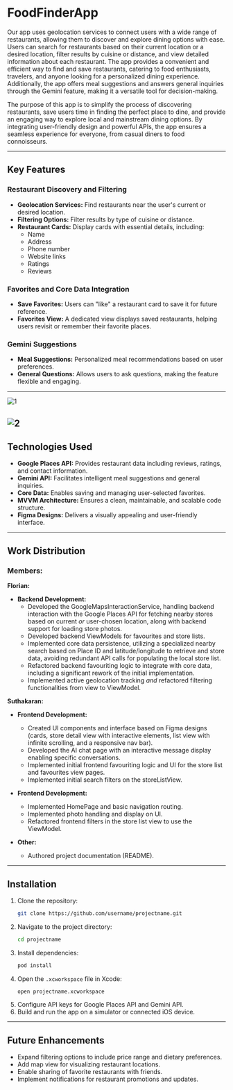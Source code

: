 # FoodFinderApp

Our app uses geolocation services to connect users with a wide range of restaurants, allowing them to discover and explore dining options with ease. Users can search for restaurants based on their current location or a desired location, filter results by cuisine or distance, and view detailed information about each restaurant. The app provides a convenient and efficient way to find and save restaurants, catering to food enthusiasts, travelers, and anyone looking for a personalized dining experience. Additionally, the app offers meal suggestions and answers general inquiries through the Gemini feature, making it a versatile tool for decision-making.

The purpose of this app is to simplify the process of discovering restaurants, save users time in finding the perfect place to dine, and provide an engaging way to explore local and mainstream dining options. By integrating user-friendly design and powerful APIs, the app ensures a seamless experience for everyone, from casual diners to food connoisseurs.

---

## Key Features

### Restaurant Discovery and Filtering
- **Geolocation Services:** Find restaurants near the user's current or desired location.
- **Filtering Options:** Filter results by type of cuisine or distance.
- **Restaurant Cards:** Display cards with essential details, including:
  - Name
  - Address
  - Phone number
  - Website links
  - Ratings
  - Reviews

### Favorites and Core Data Integration
- **Save Favorites:** Users can "like" a restaurant card to save it for future reference.
- **Favorites View:** A dedicated view displays saved restaurants, helping users revisit or remember their favorite places.

### Gemini Suggestions
- **Meal Suggestions:** Personalized meal recommendations based on user preferences.
- **General Questions:** Allows users to ask questions, making the feature flexible and engaging.

---
![1](https://github.com/user-attachments/assets/a2734d2a-1d92-4e2f-a529-c740c40c0ca9)

![2](https://github.com/user-attachments/assets/9fea0aad-f19a-49ae-b38b-6c350dcb5224)
---

## Technologies Used

- **Google Places API:** Provides restaurant data including reviews, ratings, and contact information.
- **Gemini API:** Facilitates intelligent meal suggestions and general inquiries.
- **Core Data:** Enables saving and managing user-selected favorites.
- **MVVM Architecture:** Ensures a clean, maintainable, and scalable code structure.
- **Figma Designs:** Delivers a visually appealing and user-friendly interface.

---

## Work Distribution

### Members:

**Florian:**
*   **Backend Development:**
    *   Developed the GoogleMapsInteractionService, handling backend interaction with the Google Places API for fetching nearby stores based on current *or* user-chosen location, along with backend support for loading store photos.
    *   Developed backend ViewModels for favourites and store lists.
    *   Implemented core data persistence, utilizing a specialized nearby search based on Place ID and latitude/longitude to retrieve and store data, avoiding redundant API calls for populating the local store list.
    *   Refactored backend favouriting logic to integrate with core data, including a significant rework of the initial implementation.
    *   Implemented active geolocation tracking *and* refactored filtering functionalities from view to ViewModel.

**Suthakaran:**

*   **Frontend Development:**
    *   Created UI components and interface based on Figma designs (cards, store detail view with interactive elements, list view with infinite scrolling, and a responsive nav bar).
    *   Developed the AI chat page with an interactive message display enabling specific conversations.
    *   Implemented initial frontend favouriting logic and UI for the store list and favourites view pages. 
    *   Implemented initial search filters on the storeListView.

*   **Frontend Development:**
    *   Implemented HomePage and basic navigation routing.
    *   Implemented photo handling and display on UI.
    *   Refactored frontend filters in the store list view to use the ViewModel.
     
*   **Other:**
    *   Authored project documentation (README).

---

## Installation

1. Clone the repository:
   ```bash
   git clone https://github.com/username/projectname.git
   ```
2. Navigate to the project directory:
   ```bash
   cd projectname
   ```
3. Install dependencies:
   ```bash
   pod install
   ```
4. Open the `.xcworkspace` file in Xcode:
   ```bash
   open projectname.xcworkspace
   ```
5. Configure API keys for Google Places API and Gemini API.
6. Build and run the app on a simulator or connected iOS device.

---

## Future Enhancements

- Expand filtering options to include price range and dietary preferences.
- Add map view for visualizing restaurant locations.
- Enable sharing of favorite restaurants with friends.
- Implement notifications for restaurant promotions and updates.


